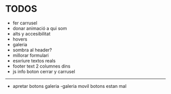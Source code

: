# TODOS

- fer carrusel
- donar animació a qui som
- alts y accesibilitat
- hovers
- galeria
- sombra al header?
- millorar formulari
- esxriure textos reals
- footer text 2 columnes dins
- js info boton cerrar y carrusel
---

- apretar botons galeria
  -galeria movil botons estan mal
